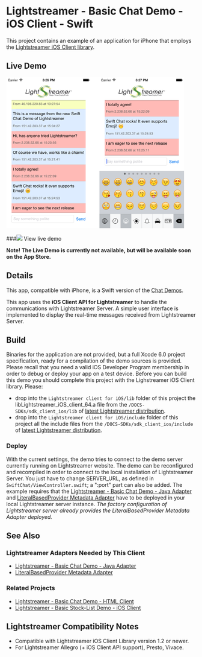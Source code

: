 # Lightstreamer - Basic Chat Demo - iOS Client - Swift

<!-- START DESCRIPTION lightstreamer-example-Chat-client-ios-swift -->

This project contains an example of an application for iPhone that employs the [Lightstreamer iOS Client library](http://www.lightstreamer.com/docs/client_ios_api/index.html).

## Live Demo


![screenshot](screenshot_large.png)

###![](http://demos.lightstreamer.com/site/img/play.png) View live demo

**Note! The Live Demo is currently not available, but will be available soon on the App Store.**

## Details

This app, compatible with iPhone, is a Swift version of the [Chat Demos](https://github.com/Weswit/Lightstreamer-example-Chat-client-javascript).<br>

This app uses the <b>iOS Client API for Lightstreamer</b> to handle the communications with Lightstreamer Server. A simple user interface is implemented to display the real-time messages received from Lightstreamer Server.<br>

## Build

Binaries for the application are not provided, but a full Xcode 6.0 project specification, ready for a compilation of the demo sources is provided. Please recall that you need a valid iOS Developer Program membership in order to debug or deploy your app on a test device.
Before you can build this demo you should complete this project with the Lighstreamer iOS Client library. Please:

* drop into the `Lightstreamer client for iOS/lib` folder of this project the libLightstreamer_iOS_client_64.a file from the `/DOCS-SDKs/sdk_client_ios/lib` of [latest Lightstreamer distribution](http://www.lightstreamer.com/download).
* drop into the `Lightstreamer client for iOS/include` folder of this project all the include files from the `/DOCS-SDKs/sdk_client_ios/include` of [latest Lightstreamer distribution](http://www.lightstreamer.com/download).

### Deploy

With the current settings, the demo tries to connect to the demo server currently running on Lightstreamer website.
The demo can be reconfigured and recompiled in order to connect to the local installation of Lightstreamer Server. You just have to change SERVER_URL, as defined in `SwiftChat/ViewController.swift`; a ":port" part can also be added.
The example requires that the [Lightstreamer - Basic Chat Demo - Java Adapter](https://github.com/Weswit/Lightstreamer-example-Chat-adapter-java) and [LiteralBasedProvider Metadata Adapter](https://github.com/Weswit/Lightstreamer-example-ReusableMetadata-adapter-java#literalbasedprovider-metadata-adapter) have to be deployed in your local Lightstreamer server instance. *The factory configuration of Lightstreamer server already provides the LiteralBasedProvider Metadata Adapter deployed.*

## See Also

### Lightstreamer Adapters Needed by This Client

* [Lightstreamer - Basic Chat Demo - Java Adapter](https://github.com/Weswit/Lightstreamer-example-Chat-adapter-java)
* [LiteralBasedProvider Metadata Adapter](https://github.com/Weswit/Lightstreamer-example-ReusableMetadata-adapter-java#literalbasedprovider-metadata-adapter)

### Related Projects

* [Lightstreamer - Basic Chat Demo - HTML Client](https://github.com/Weswit/Lightstreamer-example-Chat-client-javascript)
* [Lightstreamer - Basic Stock-List Demo - iOS Client](https://github.com/Weswit/Lightstreamer-example-StockList-client-ios)

## Lightstreamer Compatibility Notes

* Compatible with Lightstreamer iOS Client Library version 1.2 or newer.
* For Lightstreamer Allegro (+ iOS Client API support), Presto, Vivace.
